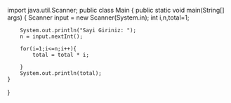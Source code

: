 import java.util.Scanner;
public class Main {
    public static void main(String[] args) {
        Scanner input = new Scanner(System.in);
        int i,n,total=1;

        System.out.println("Sayi Giriniz: ");
        n = input.nextInt();

        for(i=1;i<=n;i++){
            total = total * i;

        }
        System.out.println(total);
    }
}
